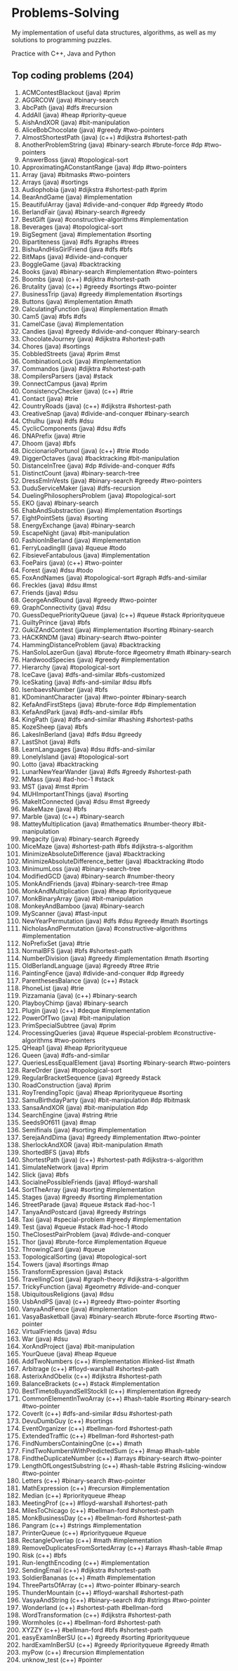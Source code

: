 
# Problems-Solving

My implementation of useful data structures, algorithms, as well as my solutions to programming puzzles.

Practice with C++, Java and Python

## Top coding problems (204)

 1. ACMContestBlackout (java) #prim
 2. AGGRCOW (java) #binary-search
 3. AbcPath (java) #dfs #recursion
 4. AddAll (java) #heap #priority-queue
 5. AishAndXOR (java) #bit-manipulation
 6. AliceBobChocolate (java) #greedy #two-pointers
 7. AlmostShortestPath (java) (c++) #dijkstra #shortest-path
 8. AnotherProblemString (java) #binary-search #brute-force #dp #two-pointers
 9. AnswerBoss (java) #topological-sort
 10. ApproximatingAConstantRange (java) #dp #two-pointers
 11. Array (java) #bitmasks #two-pointers
 12. Arrays (java) #sortings
 13. Audiophobia (java) #dijkstra #shortest-path #prim
 14. BearAndGame (java) #implementation
 15. BeautifulArray (java) #divide-and-conquer #dp #greedy #todo
 16. BerlandFair (java) #binary-search #greedy
 17. BestGift (java) #constructive-algorithms #implementation
 18. Beverages (java) #topological-sort
 19. BigSegment (java) #implementation #sorting
 20. Bipartiteness (java) #dfs #graphs #trees
 21. BishuAndHisGirlFriend (java #dfs #bfs
 22. BitMaps (java) #divide-and-conquer
 23. BoggleGame (java) #backtracking
 24. Books (java) #binary-search #implementation #two-pointers
 25. Boombs (java) (c++) #dijktra #shortest-path
 26. Brutality (java) (c++) #greedy #sortings #two-pointer
 27. BusinessTrip (java) #greedy #implementation #sortings
 28. Buttons (java) #implementation #math
 29. CalculatingFunction (java) #implementation #math
 30. Cam5 (java) #bfs #dfs
 31. CamelCase (java) #implementation
 32. Candies (java) #greedy #divide-and-conquer #binary-search
 33. ChocolateJourney (java) #dijkstra #shortest-path
 34. Chores (java) #sortings
 35. CobbledStreets (java) #prim #mst
 36. CombinationLock (java) #implementation
 37. Commandos (java) #dijktra #shortest-path
 38. CompilersParsers (java) #stack
 39. ConnectCampus (java) #prim
 40. ConsistencyChecker (java) (c++) #trie
 41. Contact (java) #trie
 42. CountryRoads (java) (c++) #dijkstra #shortest-path
 43. CreativeSnap (java) #divide-and-conquer #binary-search
 44. Cthulhu (java) #dfs #dsu
 45. CyclicComponents (java) #dsu #dfs
 46. DNAPrefix (java) #trie
 47. Dhoom (java) #bfs
 48. DiccionarioPortunol (java) (c++) #trie #todo
 49. DiggerOctaves (java) #backtracking #bit-manipulation
 50. DistanceInTree (java) #dp #divide-and-conquer #dfs
 51. DistinctCount (java) #binary-search-tree
 52. DressEmInVests (java) #binary-search #greedy #two-pointers
 53. DuduServiceMaker (java) #dfs-recursion
 54. DuelingPhilosophersProblem (java) #topological-sort
 55. EKO (java) #binary-search
 56. EhabAndSubstraction (java) #implementation #sortings
 57. EightPointSets (java) #sorting
 58. EnergyExchange (java) #binary-search
 59. EscapeNight (java) #bit-manipulation
 60. FashionInBerland (java) #implementation
 61. FerryLoadingIII (java) #queue #todo
 62. FibsieveFantabulous (java) #implementation
 63. FoePairs (java) (c++) #two-pointer
 64. Forest (java) #dsu #todo
 65. FoxAndNames (java) #topological-sort #graph #dfs-and-similar
 66. Freckles (java) #dsu #mst
 67. Friends (java) #dsu
 68. GeorgeAndRound (java) #greedy #two-pointer
 69. GraphConnectivity (java) #dsu
 70. GuessDequePriorityQueue (java) (c++) #queue #stack #priorityqueue
 71. GuiltyPrince (java) #bfs
 72. GukiZAndContest (java) #implementation #sorting #binary-search
 73. HACKRNDM (java) #binary-search #two-pointer
 74. HammingDistanceProblem (java) #backtracking
 75. HanSoloLazerGun (java) #brute-force #geometry #math #binary-search
 76. HardwoodSpecies (java) #greedy #implementation
 77. Hierarchy (java) #topological-sort
 78. IceCave (java) #dfs-and-similar #bfs-customized
 79. IceSkating (java) #dfs-and-similar #dsu #bfs
 80. IsenbaevsNumber (java) #bfs
 81. KDominantCharacter (java) #two-pointer #binary-search
 82. KefaAndFirstSteps (java) #brute-force #dp #implementation
 83. KefaAndPark (java) #dfs-and-similar #bfs
 84. KingPath (java) #dfs-and-similar #hashing #shortest-paths
 85. KozeSheep (java) #bfs
 86. LakesInBerland (java) #dfs #dsu #greedy
 87. LastShot (java) #dfs
 88. LearnLanguages (java) #dsu #dfs-and-similar
 89. LonelyIsland (java) #topological-sort
 90. Lotto (java) #backtracking
 91. LunarNewYearWander (java) #dfs #greedy #shortest-path
 92. MMass (java) #ad-hoc-1 #stack
 93. MST (java) #mst #prim
 94. MUHImportantThings (java) #sorting
 95. MakeItConnected (java) #dsu #mst #greedy
 96. MakeMaze (java) #bfs
 97. Marble (java) (c++) #binary-search
 98. MatteyMultiplication (java) #mathematics #number-theory #bit-manipulation
 99. Megacity (java) #binary-search #greedy
 100. MiceMaze (java) #shortest-path #bfs #dijkstra-s-algorithm
 101. MinimizeAbsoluteDifference (java) #backtracking
 102. MinimizeAbsoluteDifference_better (java) #backtracking #todo
 103. MinimumLoss (java) #binary-search-tree
 104. ModifiedGCD (java) #binary-search #number-theory
 105. MonkAndFriends (java) #binary-search-tree #map
 106. MonkAndMultiplication (java) #heap #priorityqueue
 107. MonkBinaryArray (java) #bit-manipulation
 108. MonkeyAndBamboo (java) #binary-search
 109. MyScanner (java) #fast-input
 110. NewYearPermutation (java) #dfs #dsu #greedy #math #sortings
 111. NicholasAndPermutation (java) #constructive-algorithms #implementation
 112. NoPrefixSet (java) #trie
 113. NormalBFS (java) #bfs #shortest-path
 114. NumberDivision (java) #greedy #implementation #math #sorting
 115. OldBerlandLanguage (java) #greedy #tree #trie
 116. PaintingFence (java) #divide-and-conquer #dp #greedy
 117. ParenthesesBalance (java) (c++) #stack
 118. PhoneList (java) #trie
 119. Pizzamania (java) (c++) #binary-search
 120. PlayboyChimp (java) #binary-search
 121. Plugin (java) (c++) #deque #implementation
 122. PowerOfTwo (java) #bit-manipulation
 123. PrimSpecialSubtree (java) #prim
 124. ProcessingQueries (java) #queue #special-problem #constructive-algorithms #two-pointers
 125. QHeap1 (java) #heap #priorityqueue
 126. Queen (java) #dfs-and-similar
 127. QueriesLessEqualElement (java) #sorting #binary-search #two-pointers
 128. RareOrder (java) #topological-sort
 129. RegularBracketSequence (java) #greedy #stack
 130. RoadConstruction (java) #prim
 131. RoyTrendingTopic (java) #heap #priorityqueue #sorting
 132. SamuBirthdayParty (java) #bit-manipulation #dp #bitmask
 133. SansaAndXOR (java) #bit-manipulation #dp
 134. SearchEngine (java) #string #trie
 135. Seeds9Of611 (java) #map
 136. Semifinals (java) #sorting #implementation
 137. SerejaAndDima (java) #greedy #implementation #two-pointer
 138. SherlockAndXOR (java) #bit-manipulation #math
 139. ShortedBFS (java) #bfs
 140. ShortestPath (java) (c++) #shortest-path #dijkstra-s-algorithm
 141. SimulateNetwork (java) #prim
 142. Slick (java) #bfs
 143. SocialnePossibleFriends (java) #floyd-warshall
 144. SortTheArray (java) #sorting #implementation
 145. Stages (java) #greedy #sorting #implementation
 146. StreetParade (java) #queue #stack #ad-hoc-1
 147. TanyaAndPostcard (java) #greedy #strings
 148. Taxi (java) #special-problem #greedy #implementation
 149. Test (java) #queue #stack #ad-hoc-1 #todo
 150. TheClosestPairProblem (java) #divde-and-conquer
 151. Thor (java) #brute-force #implementation #queue
 152. ThrowingCard (java) #queue
 153. TopologicalSorting (java) #topological-sort
 154. Towers (java) #sortings #map
 155. TransformExpression (java) #stack
 156. TravellingCost (java) #graph-theory #dijkstra-s-algorithm
 157. TrickyFunction (java) #geometry #divide-and-conquer
 158. UbiquitousReligions (java) #dsu
 159. UsbAndPS (java) (c++) #greedy #two-pointer #sorting
 160. VanyaAndFence (java) #implementation
 161. VasyaBasketball (java) #binary-search #brute-force #sorting #two-pointer
 162. VirtualFriends (java) #dsu
 163. War (java) #dsu
 164. XorAndProject (java) #bit-manipulation
 165. YourQueue (java) #heap #queue
 166. AddTwoNumbers (c++) #implementation #linked-list #math
 167. Arbitrage (c++) #floyd-warshall #shortest-path
 168. AsterixAndObelix (c++) #dijkstra #shortest-path
 169. BalanceBrackets (c++) #stack #implementation
 170. BestTimetoBuyandSellStockII (c++) #implementation #greedy
 171. CommonElementInTwoArray (c++) #hash-table #sorting #binary-search #two-pointer
 172. CoverIt (c++) #dfs-and-similar #dsu #shortest-path
 173. DevuDumbGuy (c++) #sortings
 174. EventOrganizer (c++) #bellman-ford #shortest-path
 175. ExtendedTraffic (c++) #bellman-ford #shortest-path
 176. FindNumbersContainingOne (c++) #math
 177. FindTwoNumbersWithPredictedSum (c++) #map #hash-table
 178. FindtheDuplicateNumber (c++) #arrays #binary-search #two-pointer
 179. LengthOfLongestSubstring (c++) #hash-table #string #slicing-window #two-pointer
 180. Letters (c++) #binary-search #two-pointer
 181. MathExpression (c++) #recursion #implementation
 182. Median (c++) #priorityqueue #heap
 183. MeetingProf (c++) #floyd-warshall #shortest-path
 184. MilesToChicago (c++) #bellman-ford #shortest-path
 185. MonkBusinessDay (c++) #bellman-ford #shortest-path
 186. Pangram (c++) #strings #implementation
 187. PrinterQueue (c++) #priorityqueue #queue
 188. RectangleOverlap (c++) #math #implementation
 189. RemoveDuplicatesFromSortedArray (c++) #arrays #hash-table #map
 190. Risk (c++) #bfs
 191. Run-lengthEncoding (c++) #implementation
 192. SendingEmail (c++) #dijkstra #shortest-path
 193. SoldierBananas (c++) #math #implementation
 194. ThreePartsOfArray (c++) #two-pointer #binary-search
 195. ThunderMountain (c++) #floyd-warshall #shortest-path
 196. VasyaAndString (c++) #binary-search #dp #strings #two-pointer
 197. Wonderland (c++) #shortest-path #bellman-ford
 198. WordTransformation (c++) #dijkstra #shortest-path
 199. Wormholes (c++) #bellman-ford #shortest-path
 200. XYZZY (c++) #bellman-ford #bfs #shortest-path
 201. easyExamInBerSU (c++) #greedy #sorting #priorityqueue
 202. hardExamInBerSU (c++) #greedy #priorityqueue #greedy #math
 203. myPow (c++) #recursion #implementation
 204. unknow_test (c++) #pointer
